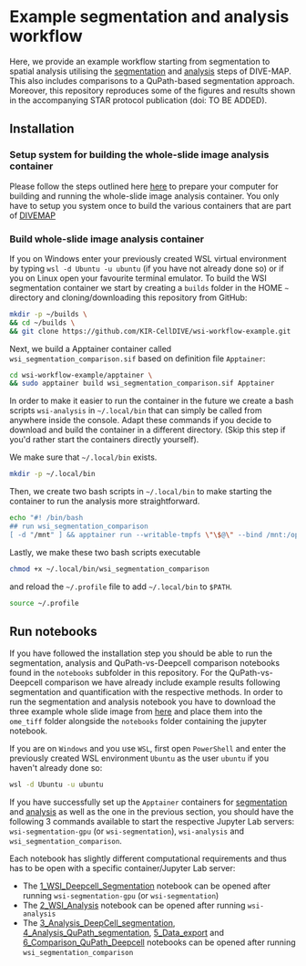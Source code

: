 # Example segmentation and analysis workflow

Here, we provide an example workflow starting from segmentation to spatial analysis utilising the [segmentation](https://github.com/KIR-CellDIVE/wsi-segmentation) and [analysis](https://github.com/KIR-CellDIVE/wsi-analysis) steps of DIVE-MAP. This also includes comparisons to a QuPath-based segmentation approach. Moreover, this repository reproduces some of the figures and results shown in the accompanying STAR protocol publication (doi: TO BE ADDED).

## Installation

### Setup system for building the whole-slide image analysis container
Please follow the steps outlined here [here](https://github.com/KIR-CellDIVE/wsi-analysis) to prepare your computer for building and running the whole-slide image analysis container. You only have to setup you system once to build the various containers that are part of [DIVEMAP](https://github.com/KIR-CellDIVE/DIVE-MAP)

### Build whole-slide image analysis container

If you on Windows enter your previously created WSL virtual environment by typing `wsl -d Ubuntu -u ubuntu` (if you have not already done so) or if you on Linux open your favourite terminal emulator. To build the WSI segmentation container we start by creating a `builds` folder in the HOME `~` directory and cloning/downloading this repository from GitHub: 


```bash
mkdir -p ~/builds \
&& cd ~/builds \
&& git clone https://github.com/KIR-CellDIVE/wsi-workflow-example.git
```
Next, we build a Apptainer container called `wsi_segmentation_comparison.sif` based on definition file `Apptainer`:

```bash
cd wsi-workflow-example/apptainer \
&& sudo apptainer build wsi_segmentation_comparison.sif Apptainer
```

In order to make it easier to run the container in the future we create a bash scripts `wsi-analysis` in `~/.local/bin` that can simply be called from anywhere inside the console. Adapt these commands if you decide to download and build the container in a different directory. (Skip this step if you'd rather start the containers directly yourself). 

We make sure that `~/.local/bin` exists.
```bash
mkdir -p ~/.local/bin
```
Then, we create two bash scripts in `~/.local/bin` to make starting the container to run the analysis more straightforward.


```bash
echo "#! /bin/bash
## run wsi_segmentation_comparison
[ -d "/mnt" ] && apptainer run --writable-tmpfs \"\$@\" --bind /mnt:/opt/analysis/drives --bind /:/opt/analysis/host $HOME/builds/wsi-workflow-example/apptainer/wsi_segmentation_comparison.sif || apptainer run --writable-tmpfs \"\$@\" --bind /:/opt/analysis/host $HOME/builds/wsi-workflow-example/apptainer/wsi_segmentation_comparison.sif" > ~/.local/bin/wsi_segmentation_comparison
```
Lastly, we make these two bash scripts executable

```bash
chmod +x ~/.local/bin/wsi_segmentation_comparison
```
and reload the `~/.profile` file to add `~/.local/bin` to `$PATH`.
```bash
source ~/.profile
```



## Run notebooks

If you have followed the installation step you should be able to run the segmentation, analysis and QuPath-vs-Deepcell comparison notebooks found in the `notebooks` subfolder in this repository. For the QuPath-vs-Deepcell comparison we have already include example results following segmentation and quantification with the respective methods. In order to run the segmentation and analysis notebook you have to download the three example whole slide image from [here]() and place them into the `ome_tiff` folder alongside the `notebooks` folder containing the jupyter notebook. 

If you are on `Windows` and you use `WSL`, first open `PowerShell` and enter the previously created WSL environment `Ubuntu` as the user `ubuntu` if you haven't already done so:

```bash
wsl -d Ubuntu -u ubuntu
```

If you have successfully set up the `Apptainer` containers for [segmentation](https://github.com/KIR-CellDIVE/wsi-segmentation) and [analysis](https://github.com/KIR-CellDIVE/wsi-analysis) as well as the one in the previous section, you should have the following 3 commands available to start the respective Jupyter Lab servers: `wsi-segmentation-gpu` (or `wsi-segmentation`), `wsi-analysis` and `wsi_segmentation_comparison`.

Each notebook has slightly different computational requirements and thus has to be open with a specific container/Jupyter Lab server:

- The [1_WSI_Deepcell_Segmentation](https://github.com/KIR-CellDIVE/wsi-workflow-example/blob/main/notebooks/1_WSI_Deepcell_Segmentation.ipynb) notebook can be opened after running `wsi-segmentation-gpu` (or `wsi-segmentation`)
- The [2_WSI_Analysis](https://github.com/KIR-CellDIVE/wsi-workflow-example/blob/main/notebooks/2_WSI_Analysis.ipynb) notebook can be opened after running `wsi-analysis`
- The [3_Analysis_DeepCell_segmentation](https://github.com/KIR-CellDIVE/wsi-workflow-example/blob/main/notebooks/3_Analysis_DeepCell_segmentation.ipynb), [4_Analysis_QuPath_segmentation](https://github.com/KIR-CellDIVE/wsi-workflow-example/blob/main/notebooks/4_Analysis_QuPath_segmentation.ipynb), [5_Data_export](https://github.com/KIR-CellDIVE/wsi-workflow-example/blob/main/notebooks/5_Data_export.ipynb) and [6_Comparison_QuPath_Deepcell](https://github.com/KIR-CellDIVE/wsi-workflow-example/blob/main/notebooks/6_Comparison_QuPath_Deepcell.ipynb) notebooks can be opened after running `wsi_segmentation_comparison`  
